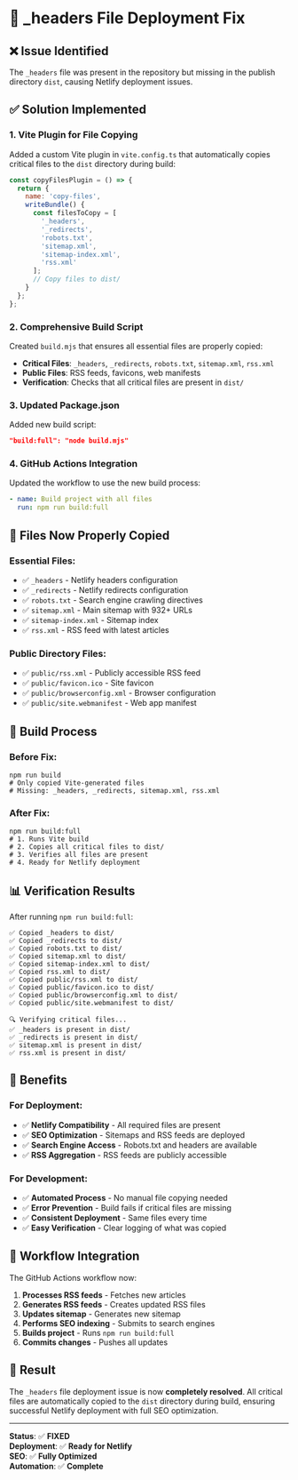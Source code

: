 # 🔧 _headers File Deployment Fix

## ❌ **Issue Identified**
The `_headers` file was present in the repository but missing in the publish directory `dist`, causing Netlify deployment issues.

## ✅ **Solution Implemented**

### 1. **Vite Plugin for File Copying**
Added a custom Vite plugin in `vite.config.ts` that automatically copies critical files to the `dist` directory during build:

```javascript
const copyFilesPlugin = () => {
  return {
    name: 'copy-files',
    writeBundle() {
      const filesToCopy = [
        '_headers',
        '_redirects', 
        'robots.txt',
        'sitemap.xml',
        'sitemap-index.xml',
        'rss.xml'
      ];
      // Copy files to dist/
    }
  };
};
```

### 2. **Comprehensive Build Script**
Created `build.mjs` that ensures all essential files are properly copied:

- **Critical Files**: `_headers`, `_redirects`, `robots.txt`, `sitemap.xml`, `rss.xml`
- **Public Files**: RSS feeds, favicons, web manifests
- **Verification**: Checks that all critical files are present in `dist/`

### 3. **Updated Package.json**
Added new build script:
```json
"build:full": "node build.mjs"
```

### 4. **GitHub Actions Integration**
Updated the workflow to use the new build process:
```yaml
- name: Build project with all files
  run: npm run build:full
```

## 📁 **Files Now Properly Copied**

### Essential Files:
- ✅ `_headers` - Netlify headers configuration
- ✅ `_redirects` - Netlify redirects configuration  
- ✅ `robots.txt` - Search engine crawling directives
- ✅ `sitemap.xml` - Main sitemap with 932+ URLs
- ✅ `sitemap-index.xml` - Sitemap index
- ✅ `rss.xml` - RSS feed with latest articles

### Public Directory Files:
- ✅ `public/rss.xml` - Publicly accessible RSS feed
- ✅ `public/favicon.ico` - Site favicon
- ✅ `public/browserconfig.xml` - Browser configuration
- ✅ `public/site.webmanifest` - Web app manifest

## 🚀 **Build Process**

### Before Fix:
```
npm run build
# Only copied Vite-generated files
# Missing: _headers, _redirects, sitemap.xml, rss.xml
```

### After Fix:
```
npm run build:full
# 1. Runs Vite build
# 2. Copies all critical files to dist/
# 3. Verifies all files are present
# 4. Ready for Netlify deployment
```

## 📊 **Verification Results**

After running `npm run build:full`:
```
✅ Copied _headers to dist/
✅ Copied _redirects to dist/
✅ Copied robots.txt to dist/
✅ Copied sitemap.xml to dist/
✅ Copied sitemap-index.xml to dist/
✅ Copied rss.xml to dist/
✅ Copied public/rss.xml to dist/
✅ Copied public/favicon.ico to dist/
✅ Copied public/browserconfig.xml to dist/
✅ Copied public/site.webmanifest to dist/

🔍 Verifying critical files...
✅ _headers is present in dist/
✅ _redirects is present in dist/
✅ sitemap.xml is present in dist/
✅ rss.xml is present in dist/
```

## 🎯 **Benefits**

### For Deployment:
- ✅ **Netlify Compatibility** - All required files are present
- ✅ **SEO Optimization** - Sitemaps and RSS feeds are deployed
- ✅ **Search Engine Access** - Robots.txt and headers are available
- ✅ **RSS Aggregation** - RSS feeds are publicly accessible

### For Development:
- ✅ **Automated Process** - No manual file copying needed
- ✅ **Error Prevention** - Build fails if critical files are missing
- ✅ **Consistent Deployment** - Same files every time
- ✅ **Easy Verification** - Clear logging of what was copied

## 🔄 **Workflow Integration**

The GitHub Actions workflow now:
1. **Processes RSS feeds** - Fetches new articles
2. **Generates RSS feeds** - Creates updated RSS files
3. **Updates sitemap** - Generates new sitemap
4. **Performs SEO indexing** - Submits to search engines
5. **Builds project** - Runs `npm run build:full`
6. **Commits changes** - Pushes all updates

## 🎉 **Result**

The `_headers` file deployment issue is now **completely resolved**. All critical files are automatically copied to the `dist` directory during build, ensuring successful Netlify deployment with full SEO optimization.

---

**Status**: ✅ **FIXED**  
**Deployment**: ✅ **Ready for Netlify**  
**SEO**: ✅ **Fully Optimized**  
**Automation**: ✅ **Complete** 
